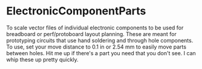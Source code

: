 # ElectronicComponentParts
To scale vector files of individual electronic components to be used for breadboard or perf/protoboard layout planning.
These are meant for prototyping circuits that use hand soldering and through hole components. 
To use, set your move distance to 0.1 in or 2.54 mm to easily move parts between holes.
Hit me up if there's a part you need that you don't see. I can whip these up pretty quickly.
